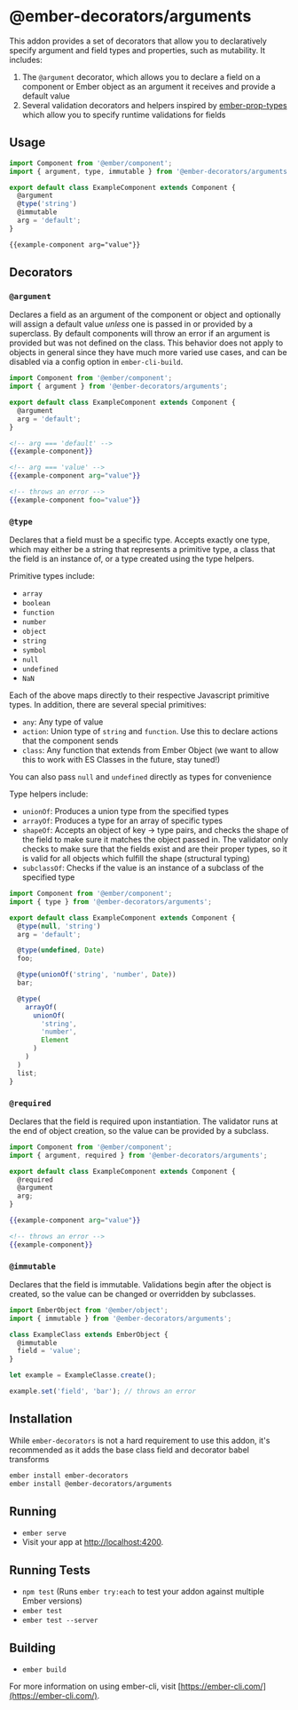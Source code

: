# @ember-decorators/arguments

This addon provides a set of decorators that allow you to declaratively specify argument and field
types and properties, such as mutability. It includes:

1. The `@argument` decorator, which allows you to declare a field on a component or Ember object
as an argument it receives and provide a default value
2. Several validation decorators and helpers inspired by [ember-prop-types](https://github.com/ciena-blueplanet/ember-prop-types)
which allow you to specify runtime validations for fields

## Usage

```js
import Component from '@ember/component';
import { argument, type, immutable } from '@ember-decorators/arguments';

export default class ExampleComponent extends Component {
  @argument
  @type('string')
  @immutable
  arg = 'default';
}
```

```html
{{example-component arg="value"}}
```

## Decorators

### `@argument`

Declares a field as an argument of the component or object and optionally will assign a default
value _unless_ one is passed in or provided by a superclass. By default components will throw
an error if an argument is provided but was not defined on the class. This behavior does not
apply to objects in general since they have much more varied use cases, and can be disabled via
a config option in `ember-cli-build`.

```js
import Component from '@ember/component';
import { argument } from '@ember-decorators/arguments';

export default class ExampleComponent extends Component {
  @argument
  arg = 'default';
}
```

```handlebars
<!-- arg === 'default' -->
{{example-component}}

<!-- arg === 'value' -->
{{example-component arg="value"}}

<!-- throws an error -->
{{example-component foo="value"}}
```

### `@type`

Declares that a field must be a specific type. Accepts exactly one type, which may either be a
string that represents a primitive type, a class that the field is an instance of, or a type created
using the type helpers.

Primitive types include:

* `array`
* `boolean`
* `function`
* `number`
* `object`
* `string`
* `symbol`
* `null`
* `undefined`
* `NaN`

Each of the above maps directly to their respective Javascript primitive types. In addition, there are
several special primitives:

* `any`: Any type of value
* `action`: Union type of `string` and `function`. Use this to declare actions that the component sends
* `class`: Any function that extends from Ember Object (we want to allow this to work with ES Classes in the future, stay tuned!)

You can also pass `null` and `undefined` directly as types for convenience

Type helpers include:

* `unionOf`: Produces a union type from the specified types
* `arrayOf`: Produces a type for an array of specific types
* `shapeOf`: Accepts an object of key -> type pairs, and checks the shape of the field to make sure it
matches the object passed in. The validator only checks to make sure that the fields exist and are their
proper types, so it is valid for all objects which fulfill the shape (structural typing)
* `subclassOf`: Checks if the value is an instance of a subclass of the specified type

```js
import Component from '@ember/component';
import { type } from '@ember-decorators/arguments';

export default class ExampleComponent extends Component {
  @type(null, 'string')
  arg = 'default';

  @type(undefined, Date)
  foo;

  @type(unionOf('string', 'number', Date))
  bar;

  @type(
    arrayOf(
      unionOf(
        'string',
        'number',
        Element
      )
    )
  )
  list;
}
```

### `@required`

Declares that the field is required upon instantiation. The validator runs at the end of object creation,
so the value can be provided by a subclass.

```js
import Component from '@ember/component';
import { argument, required } from '@ember-decorators/arguments';

export default class ExampleComponent extends Component {
  @required
  @argument
  arg;
}
```

```handlebars
{{example-component arg="value"}}

<!-- throws an error -->
{{example-component}}
```

### `@immutable`

Declares that the field is immutable. Validations begin after the object is created, so the value can be
changed or overridden by subclasses.

```js
import EmberObject from '@ember/object';
import { immutable } from '@ember-decorators/arguments';

class ExampleClass extends EmberObject {
  @immutable
  field = 'value';
}

let example = ExampleClasse.create();

example.set('field', 'bar'); // throws an error
```

## Installation

While `ember-decorators` is not a hard requirement to use this addon, it's recommended as it adds the
base class field and decorator babel transforms

```bash
ember install ember-decorators
ember install @ember-decorators/arguments
```

## Running

* `ember serve`
* Visit your app at [http://localhost:4200](http://localhost:4200).

## Running Tests

* `npm test` (Runs `ember try:each` to test your addon against multiple Ember versions)
* `ember test`
* `ember test --server`

## Building

* `ember build`

For more information on using ember-cli, visit [https://ember-cli.com/](https://ember-cli.com/).
